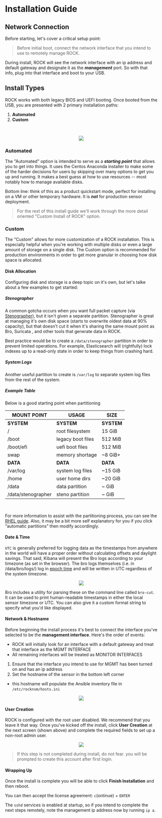# Installation Guide


## Network Connection
Before starting, let's cover a critical setup point:

> Before initial boot, connect the network interface that you intend to use to remotely manage ROCK.


During install, ROCK will see the network interface with an ip address and default gateway and designate it as the _**management**_ port. So with that info, plug into that interface and boot to your USB.


## Install Types
ROCK works with both legacy BIOS and UEFI booting.  Once booted from the USB, you are presented with 2 primary installation paths:  

1. **Automated**
1. **Custom**

<br>
<p align="center">
<img src="../../img/rock-initialboot.jpg">
</p>


### Automated
The "Automated" option is intended to serve as a _**starting point**_ that allows you to get into things.  It uses the Centos Anaconda installer to make some of the harder decisions for users by skipping over many options to get you up and running. It makes a best guess at how to use resources -- most notably how to manage available disks.  

Bottom line: think of this as a product quickstart mode, perfect for installing on a VM or other temporary hardware. It is _**not**_ for production sensor deployment.

> For the rest of this install guide we'll work through the more detail oriented "Custom Install of ROCK" option.


### Custom
The "Custom" allows for more customization of a ROCK installation. This is especially helpful when you're working with multiple disks or even a large amount of storage on a single disk. The Custom option is recommended for production environments in order to get more granular in choosing how disk space is allocated.

#### Disk Allocation
Configuring disk and storage is a deep topic on it's own, but let's talke about a few examples to get started:  


##### Stenographer
A common gotcha occurs when you want full packet capture (via [Stenographer](../services/stenographer.md)), but it isn't given a separate partition.  Stenographer is great at managing it's own disk space (starts to overwrite oldest data at 90% capacity), but that doesn't cut it when it's sharing the same mount point as Bro, Suricata , and other tools that generate data in ROCK.

Best practice would be to create a `/data/stenographer` partition in order to prevent limited operations. For example, Elasticsearch will (rightfully) lock indexes up to a read-only state in order to keep things from crashing hard.


##### System Logs
Another useful partition to create is `/var/log` to separate system log files from the rest of the system.


##### Example Table
Below is a good starting point when partitioning

|   MOUNT POINT   |        USAGE      |   SIZE   |
| ---------- | ----------------- | -------- |
| **SYSTEM** | **SYSTEM** | **SYSTEM** |
| /          | root filesystem   | 15 GiB   |
| /boot      | legacy boot files | 512 MiB  |
| /boot/efi  | uefi boot files   | 512 MiB  |
| swap       | memory shortage   | ~8 GiB+ |
| **DATA** | **DATA** | **DATA** |
| /var/log           | system log files | ~15 GiB |
| /home              | user home dirs | ~20 GiB |
| /data              | data partition | ~ GiB |
| /data/stenographer | steno partition | ~ GiB |
<br>

For more information to assist with the partitioning process, you can see the [RHEL guide](https://access.redhat.com/documentation/en-us/red_hat_enterprise_linux/7/html/installation_guide/sect-disk-partitioning-setup-x86#sect-custom-partitioning-x86). Also, it may be a bit more self explanatory for you if you click “automatic partitions” then modify accordingly.
<br>


#### Date & Time
`UTC` is generally preferred for logging data as the timestamps from anywhere in the world will have a proper order without calculating offsets and daylight savings. That said, Kibana will present the Bro logs according to your timezone (as set in the browser). The bro logs themselves (i.e. in /data/bro/logs/) log in [epoch time](https://en.wikipedia.org/wiki/Unix_time) and will be written in UTC regardless of the system timezone.

<p align="center">
<img src="../../img/date-time.png">
</p>

Bro includes a utility for parsing these on the command line called `bro-cut`. It can be used to print human-readable timestamps in either the local sensor timezone or UTC. You can also give it a custom format string to specify what you'd like displayed.


#### Network & Hostname

Before beginning the install process it's best to connect the interface you've selected to be the **management interface**.  Here's the order of events:  

- ROCK will initially look for an interface with a default gateway and treat that interface as the MGMT INTERFACE
- All remaining interfaces will be treated as MONITOR INTERFACES

1. Ensure that the interface you intend to use for MGMT has been turned on and has an ip address
2. Set the hostname of the sensor in the bottom left corner
  - this hostname will populate the Ansible inventory file in `/etc/rocknsm/hosts.ini`  

<p align="center">
<img src="../../img/network.png">
</p>


#### User Creation
ROCK is configured with the root user disabled.  We recommend that you leave it that way.  Once you've kicked off the install, click **User Creation** at the next screen (shown above) and complete the required fields to set up a non-root admin user.  

<p align="center">
<img src="../../img/admin-user.jpg">
</p>

> If this step is not completed during install, do not fear. you will be prompted to create this account after first login.


#### Wrapping Up

Once the install is complete you will be able to click **Finish Installation**
and then reboot.

You can then accept the license agreement: `c`(ontinue) + `ENTER`  

The `sshd` services is enabled at startup, so if you intend to complete the next
steps remotely, note the management ip address now by running `ip a`.  
